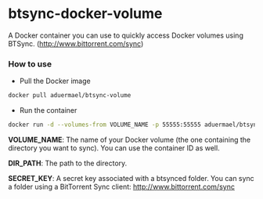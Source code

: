 btsync-docker-volume
=========

A Docker container you can use to quickly access Docker volumes using BTSync. (http://www.bittorrent.com/sync)

### How to use

- Pull the Docker image

```sh
docker pull aduermael/btsync-volume
```
- Run the container

```sh
docker run -d --volumes-from VOLUME_NAME -p 55555:55555 aduermael/btsync-volume DIR_PATH SECRET_KEY
```
__VOLUME_NAME__: The name of your Docker volume (the one containing the directory you want to sync). You can use the container ID as well.

__DIR_PATH__: The path to the directory.

__SECRET_KEY__: A secret key associated with a btsynced folder. You can sync a folder using a BitTorrent Sync client: http://www.bittorrent.com/sync